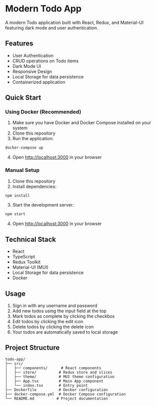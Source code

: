 # Modern Todo App

A modern Todo application built with React, Redux, and Material-UI featuring dark mode and user authentication.

## Features

- User Authentication
- CRUD operations on Todo items
- Dark Mode UI
- Responsive Design
- Local Storage for data persistence
- Containerized application

## Quick Start

### Using Docker (Recommended)

1. Make sure you have Docker and Docker Compose installed on your system
2. Clone this repository
3. Run the application:
```bash
docker-compose up
```
4. Open [http://localhost:3000](http://localhost:3000) in your browser

### Manual Setup

1. Clone this repository
2. Install dependencies:
```bash
npm install
```
3. Start the development server:
```bash
npm start
```
4. Open [http://localhost:3000](http://localhost:3000) in your browser

## Technical Stack

- React
- TypeScript
- Redux Toolkit
- Material-UI (MUI)
- Local Storage for data persistence
- Docker

## Usage

1. Sign in with any username and password
2. Add new todos using the input field at the top
3. Mark todos as complete by clicking the checkbox
4. Edit todos by clicking the edit icon
5. Delete todos by clicking the delete icon
6. Your todos are automatically saved to local storage

## Project Structure

```
todo-app/
├── src/
│   ├── components/      # React components
│   ├── store/          # Redux store and slices
│   ├── theme/          # MUI theme configuration
│   ├── App.tsx         # Main App component
│   └── index.tsx       # Entry point
├── Dockerfile          # Docker configuration
├── docker-compose.yml  # Docker Compose configuration
└── README.md          # Project documentation
